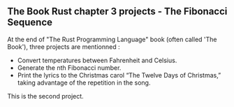 ## The Book Rust chapter 3 projects - The Fibonacci Sequence

At the end of "The Rust Programming Language" book (often called 'The Book'), three projects are mentionned : 
* Convert temperatures between Fahrenheit and Celsius.
* Generate the nth Fibonacci number.
* Print the lyrics to the Christmas carol “The Twelve Days of Christmas,” taking advantage of the repetition in the song.

This is the second project. 
